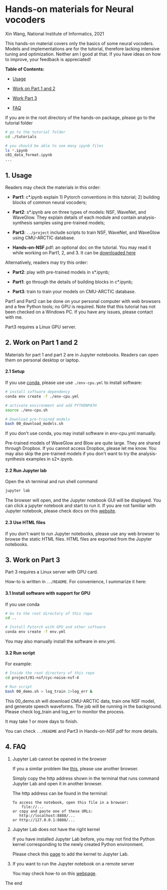 # Hands-on materials for Neural vocoders

Xin Wang, National Institute of Informatics, 2021

This hands-on material covers only the basics of some neural vocoders. Models and implementations are for the tutorial, therefore lacking intensive tuning and optimization. Neither am I good at that. If you have ideas on how to improve, your feedback is appreciated!

**Table of Contents:**

* [Usage](#usage)

* [Work on Part 1 and 2](#part12)

* [Work Part 3](#part3)

* [FAQ](#faq)


If you are in the root directory of the hands-on package, please go to the tutorial folder

```sh
# go to the tutorial folder
cd ./tutorials

# you should be able to see many ipynb files
ls *.ipynb
c01_data_format.ipynb 
...
```

## <a name="usage"></a>1. Usage

Readers may check the materials in this order:

* __Part1__: c*.ipynb explain 1) Pytorch conventions in this tutorial; 2) building blocks of common neural vocoders;

* __Part2__: s*.ipynb are on three types of models: NSF, WaveNet, and WaveGlow. They explain details of each module and contain analysis-synthesis samples using  pre-trained models;

* __Part3__: `../project` include scripts to train NSF, WaveNet, and WaveGlow using CMU-ARCTIC database.

* __Hands-on-NSF__.pdf: an optional doc on the tutorial. You may read it while working on Part1, 2, and 3. It can be [downloaded here](https://www.dropbox.com/sh/gf3zp00qvdp3row/AACeanvFQD5Gyu3a5I5jIV_-a/web/Hands-on-neural-vocoders-spcc2021.pdf?dl=1)


Alternatively, readers may try this order:

* __Part2__: play with pre-trained models in s*.ipynb;

* __Part1__: go through the details of building blocks in c*.ipynb;

* __Part3__: train to train your models on CMU-ARCTIC database.

Part1 and Part2 can be done on your personal computer with web browsers and a few Python tools; no GPU is required. Note that this tutorial has not been checked on a Windows PC. If you have any issues, please contact with me.

Part3 requires a Linux GPU server.

## <a name="part12"></a>2. Work on Part 1 and 2
Materials for part 1 and part 2 are in Jupyter notebooks. Readers can open them on personal desktop or laptop.

#### 2.1 Setup

If you use [conda](https://docs.conda.io/en/latest/miniconda.html), please use use `./env-cpu.yml` to install software:

```sh
# install software dependency
conda env create -f ./env-cpu.yml

# activate environment and add PYTHONPATH
source ./env-cpu.sh

# Download pre-trained models
bash 00_download_models.sh
```

If you don't use conda, you may install software in env-cpu.yml manually.


Pre-trained models of WaveGlow and Blow are quite large. They are shared through Dropbox. If you cannot access Dropbox, please let me know. You may also skip the pre-trained models if you don't want to try the analysis-synthesis examples in s2*.ipynb.

#### 2.2 Run Jupyter lab
Open the sh terminal and run shell command

```sh
jupyter lab
```

The browser will open, and the Jupyter notebook GUI will be displayed. You can click a jupyter notebook and start to run it. If you are not familiar with Jupyter notebook, please check docs on this [website](https://jupyter.org/). 


#### 2.3 Use HTML files

If you don't want to run Jupyter notebooks, please use any web browser to browse the static HTML files. HTML files are exported from the Jupyter notebooks. 


## <a name="part3"></a>3. Work on Part 3

Part 3 requires a Linux server with GPU card.

How-to is written in `../README`. For convenience, I summarize it here:

#### 3.1 Install software with support for GPU
If you use conda

```sh
# Go to the root directory of this repo
cd ..

# Install Pytorch with GPU and other software
conda env create -f env.yml

```

You may also manually install the software in env.yml.

#### 3.2 Run script

For example:

```sh
# Inside the root directory of this repo
cd project/01-nsf/cyc-noise-nsf-4

# Run script
bash 00_demo.sh > log_train 2>log_err &
```

This 00_demo.sh will download CMU-ARCTIC data, train one NSF model, and generate speech waveforms. The job will be running in the background. Please check log_train and log_err to monitor the process.

It may take 1 or more days to finish. 

You can check `../README` and Part3 in Hands-on-NSF.pdf for more details.


## <a name="faq"></a>4. FAQ

1. Jupyter Lab cannot be opened in the browser
   
    If you a similar problem like [this](https://github.com/jupyterlab/jupyterlab/issues/6921), please use another browser. 
    
    Simply copy the http address shown in the terminal that runs command Jupyter Lab and open it in another browser. 
    
    The http address can be found in the terminal:
    
    ```
    To access the notebook, open this file in a browser:
        file://...
    or copy and paste one of these URLs:
       http://localhost:8888/...
    or http://127.0.0.1:8888/...
    ```


2. Jupyter Lab does not have the right kernel

    If you have installed Jupyter Lab before, you may not find the Python kernel corresponding to the newly created Python environment. 
    
    Please check this [page](https://ipython.readthedocs.io/en/stable/install/kernel_install.html#kernels-for-different-environments) to add the kernel to Jupyter Lab.


3. If you want to run the Jupyter notebook on a remote server

   You may check how-to on this [webpage](https://docs.anaconda.com/anaconda/user-guide/tasks/remote-jupyter-notebook/). 

The end